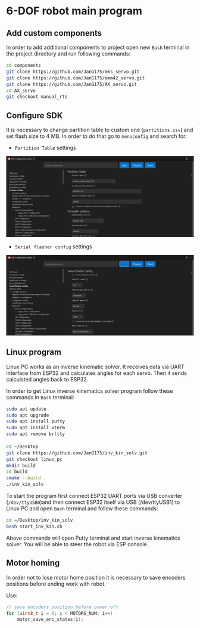 # 6-DOF robot main program

## Add custom components
In order to add additional components to project open new `Bash` terminal in the project directory and run following commands:

```bash
cd components
git clone https://github.com/JanG175/mks_servo.git
git clone https://github.com/JanG175/emm42_servo.git
git clone https://github.com/JanG175/AX_servo.git
cd AX_servo
git checkout manual_rts
```

## Configure SDK
It is necessary to change partition table to custom one (`partitions.csv`) and set flash size to 4 MB. In order to do that go to `menuconfig` and search for:
* `Partition Table` settings

![Partition table settings](README_images/image.png)

* `Serial flasher config` settings

![Flash size settings](README_images/image-1.png)

## Linux program
Linux PC works as an inverse kinematic solver. It receives data via UART interface from ESP32 and calculates angles for each servo. Then it sends calculated angles back to ESP32.

In order to get Linux inverse kinematics solver program follow these commands in `Bash` terminal:

```bash
sudo apt update
sudo apt upgrade
sudo apt install putty
sudo apt install xterm
sudo apt remove brltty

cd ~/Desktop
git clone https://github.com/JanG175/inv_kin_solv.git
git checkout linux_pc
mkdir build
cd build
cmake --build .
./inv_kin_solv
```

To start the program first connect ESP32 UART ports via USB converter (`/dev/ttyUSB0`)and then connect ESP32 itself via USB (/dev/ttyUSB1) to Linux PC and open `Bash` terminal and follow these commands:
```bash
cd ~/Desktop/inv_kin_solv
bash start_inv_kin.sh
```

Above commands will open Putty terminal and start inverse kinematics solver. You will be able to steer the robot via ESP console.

## Motor homing
In order not to lose motor home position it is necessary to save encoders positions before ending work with robot.

Use:
```c
// save encoders position before power off
for (uint8_t i = 0; i < MOTORS_NUM; i++)
    motor_save_enc_states(i);
```